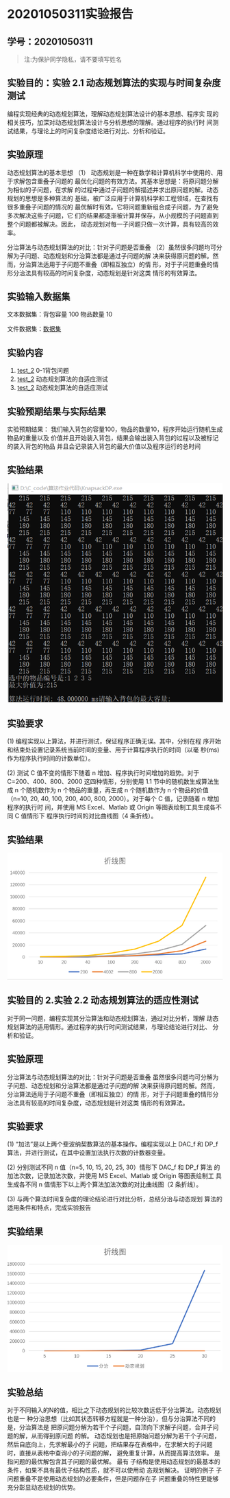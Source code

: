 # 20201050311实验报告

## 学号：20201050311 

>注:为保护同学隐私，请不要填写姓名
 
## 实验目的：实验 2.1 动态规划算法的实现与时间复杂度测试
编程实现经典的动态规划算法，理解动态规划算法设计的基本思想、程序实
现的相关技巧，加深对动态规划算法设计与分析思想的理解。通过程序的执行时
间测试结果，与理论上的时间复杂度结论进行对比、分析和验证。

## 实验原理

动态规划算法的基本思想
（1） 动态规划是一种在数学和计算机科学中使用的、用于求解包含重叠子问题的
最优化问题的有效方法。其基本思想是：将原问题分解为相似的子问题，在求解
的过程中通过子问题的解描述并求出原问题的解。动态规划的思想是多种算法的
基础，被广泛应用于计算机科学和工程领域，在查找有很多重叠子问题的情况的
最优解时有效。它将问题重新组合成子问题，为了避免多次解决这些子问题，它
们的结果都逐渐被计算并保存，从小规模的子问题直到整个问题都被解决。因此，
动态规划对每一子问题只做一次计算，具有较高的效率。

 分治算法与动态规划算法的对比：针对子问题是否重叠
（2）虽然很多问题均可分解为子问题、动态规划和分治算法都是通过子问题的解
决来获得原问题的解。然而，分治算法适用于子问题不重叠（即相互独立）的情
形，对于子问题重叠的情形分治法具有较高的时间复杂度，动态规划是针对这类
情形的有效算法。

## 实验输入数据集


文本数据集：背包容量 100 物品数量 10

文件数据集：[数据集](https://github.com/kiritoazk/homework_template/blob/main/data/list2.txt)

## 实验内容

1. [test_2](/test_2/KnapsackDP.c) 0-1背包问题
2. [test_2](/test_2/feibonaqieDAC.c)  动态规划算法的自适应测试
3. [test_2](/test_2/feibonaqieDP.c)  动态规划算法的自适应测试


## 实验预期结果与实际结果
实验预期结果：
我们输入背包的容量100，物品的数量10，程序开始运行随机生成物品的重量以及
价值并且开始装入背包，结果会输出装入背包的过程以及被标记的装入背包的物品
并且会记录装入背包的最大价值以及程序运行的总时间


## 实验结果
![image](https://raw.githubusercontent.com/kiritoazk/homework_template/main/test_2/img/capture_20220613192155142.bmp)

## 实验要求

(1) 编程实现以上算法，并进行测试，保证程序正确无误。其中，分别在程
序开始和结束处设置记录系统当前时间的变量、用于计算程序执行的时间（以毫
秒(ms)作为程序执行时间的计数单位）。

(2) 测试 C 值不变的情形下随着 n 增加、程序执行时间增加的趋势。对于
C=200、400、800、2000 这四种情形，分别使用 1.1 节中的随机数生成算法生成
n 个随机数作为 n 个物品的重量，再生成 n 个随机数作为 n 个物品的价值（n=10, 
20, 40, 100, 200, 400, 800, 2000）。对于每个 C 值，记录随着 n 增加程序的执行时
间，并使用 MS Excel、Matlab 或 Origin 等图表绘制工具生成各不同 C 值情形下
程序执行时间的对比曲线图（4 条折线）。

## 实验结果
![image](https://github.com/kiritoazk/homework_template/blob/main/test_2/img/capture_20220613192932359.bmp)


## 实验目的 2.实验 2.2 动态规划算法的适应性测试 
对于同一问题，编程实现其分治算法和动态规划算法，通过对比分析，理解
动态规划算法的适用情形。通过程序的执行时间测试结果，与理论结论进行对比、
分析和验证。

## 实验原理
分治算法与动态规划算法的对比：针对子问题是否重叠
虽然很多问题均可分解为子问题、动态规划和分治算法都是通过子问题的解
决来获得原问题的解。然而，分治算法适用于子问题不重叠（即相互独立）的情
形，对于子问题重叠的情形分治法具有较高的时间复杂度，动态规划是针对这类
情形的有效算法。

## 实验要求

(1) “加法”是以上两个斐波纳契数算法的基本操作。编程实现以上 DAC_f
和 DP_f 算法，并进行测试，在其中设置加法执行次数的计数器变量。

(2) 分别测试不同 n 值（n=5, 10, 15, 20, 25, 30）情形下 DAC_f 和 DP_f 算法
的加法次数，记录加法次数，并使用 MS Excel、Matlab 或 Origin 等图表绘制工
具生成各不同 n 值情形下以上两个算法加法次数的对比曲线图（2 条折线）。

(3) 与两个算法时间复杂度的理论结论进行对比分析，总结分治与动态规划
算法的适用条件和特点，完成实验报告
 
 ## 实验结果
 ![imag](https://github.com/kiritoazk/homework_template/blob/main/test_2/img/capture_20220613213159910.bmp)
 ## 实验总结
对于不同输入的N的值，相比之下动态规划的比较次数远低于分治算法。动态规划也是一
种分治思想（比如其状态转移方程就是一种分治），但与分治算法不同的是，分治算法是
把原问题分解为若干个子问题，自顶向下求解子问题，合并子问题的解，从而得到原问题
的解。 动态规划也是把原始问题分解为若干个子问题，然后自底向上，先求解最小的子
问题，把结果存在表格中，在求解大的子问题时，直接从表格中查询小的子问题的解，
避免重复计算，从而提高算法效率。 是指问题的最优解包含其子问题的最优解。 最有
子结构是使用动态规划的最基本的条件，如果不具有最优子结构性质，就不可以使用动
态规划解决。 证明的例子 子问题重叠不是使用动态规划的必要条件，但是问题存在子
问题重叠的特性更能够充分彰显动态规划的优势。
